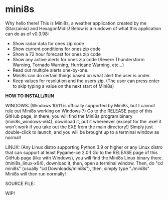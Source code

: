 # mini8s

Why hello there! This is Mini8s, a weather application created by me (Starzainia) and HexagonMidis! Below is a rundown of what this application can do as of v0.3.98:

- Show radar data for ones zip code
- Show current conditions for ones zip code
- Show a 72 hour forecast for ones zip code
- Show any active alerts for ones zip code (Severe Thunderstorm Warning, Tornado Warning, Hurricane Warning, etc...)
- Read out multiple alerts one-by-one.
- Mini8s can do certain things based on what alert the user is under.
- Keep values for resolution and the users zip. (The user can press enter to skip typing a value on the next start of Mini8s)


****HOW TO INSTALL/RUN****

WINDOWS:
(Windows 10/11 is offically supported by Mini8s, but I cannot rule out Mini8s working on Windows 7)
Go to the RELEASE page of this GitHub page, in there, you will find the Mini8s program binary (mini8s_windows-x64), download it, put it whereever (except for the .exe! it won't work if you take out the EXE from the main directory!)
Simply just double-click to launch, and you will be brought up to a terminal window as normal!

LINUX: 
(Any Linux distro supporting Python 3.9 or higher or any Linux distro that can support at least Pygame-ce 2.0!)
Go to the RELEASE page of this GitHub page (like with Windows), you will find the Mini8s Linux binary there. (mini8s_linux-x64), download it, then, open a terminal window.
Then, do "cd mini8s" (usually "cd Downloads/mini8s"), then, simply type "./mini8s" Mini8s will then run normally!


SOURCE FILE:

WIP!
